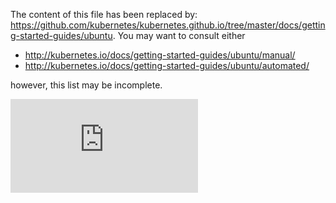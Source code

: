 The content of this file has been replaced by: https://github.com/kubernetes/kubernetes.github.io/tree/master/docs/getting-started-guides/ubuntu. You may want to consult either

- http://kubernetes.io/docs/getting-started-guides/ubuntu/manual/
- http://kubernetes.io/docs/getting-started-guides/ubuntu/automated/

however, this list may be incomplete.


<!-- BEGIN MUNGE: GENERATED_ANALYTICS -->
[![Analytics](https://kubernetes-site.appspot.com/UA-36037335-10/GitHub/docs/getting-started-guides/ubuntu.md?pixel)]()
<!-- END MUNGE: GENERATED_ANALYTICS -->
